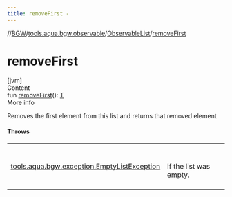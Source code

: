 ```yaml
---
title: removeFirst -
---
```

//[BGW](../../../index.md)/[tools.aqua.bgw.observable](../index.md)/[ObservableList](index.md)/[removeFirst](remove-first.md)



# removeFirst  
[jvm]  
Content  
fun [removeFirst](remove-first.md)(): [T](index.md)  
More info  


Removes the first element from this list and returns that removed element



#### Throws  
  
| | |
|---|---|
| <a name="tools.aqua.bgw.observable/ObservableList/removeFirst/#/PointingToDeclaration/"></a>[tools.aqua.bgw.exception.EmptyListException](../../tools.aqua.bgw.exception/-empty-list-exception/index.md)| <a name="tools.aqua.bgw.observable/ObservableList/removeFirst/#/PointingToDeclaration/"></a><br><br>If the list was empty.<br><br>|
  




